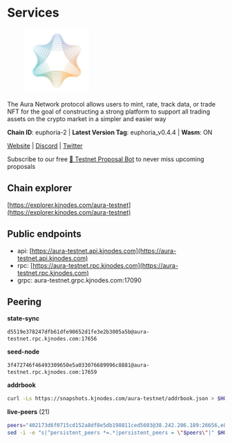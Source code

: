 # Services

<figure><img src="https://raw.githubusercontent.com/kj89/cosmos-images/main/logos/aura.png" width="150" alt=""><figcaption></figcaption></figure>

The Aura Network protocol allows users to mint, rate, track data,  or trade NFT for the goal of constructing a strong platform to  support all trading assets on the crypto market in a simpler and easier way

**Chain ID**: euphoria-2 | **Latest Version Tag**: euphoria_v0.4.4 | **Wasm**: ON

[Website](https://aura.network) | [Discord](https://discord.gg/hpvF5QcWRf) | [Twitter](https://twitter.com/AuraNetworkHQ)



Subscribe to our free [🤖 Testnet Proposal Bot](https://t.me/kjnodes_testnet_proposal_bot) to never miss upcoming proposals


## Chain explorer
[https://explorer.kjnodes.com/aura-testnet](https://explorer.kjnodes.com/aura-testnet)

## Public endpoints

* api: [https://aura-testnet.api.kjnodes.com](https://aura-testnet.api.kjnodes.com)
* rpc: [https://aura-testnet.rpc.kjnodes.com](https://aura-testnet.rpc.kjnodes.com)
* grpc: aura-testnet.grpc.kjnodes.com:17090

## Peering

**state-sync**

```text
d5519e378247dfb61dfe90652d1fe3e2b3005a5b@aura-testnet.rpc.kjnodes.com:17656
```

**seed-node**

```text
3f472746f46493309650e5a033076689996c8881@aura-testnet.rpc.kjnodes.com:17659
```

**addrbook**
```bash
curl -Ls https://snapshots.kjnodes.com/aura-testnet/addrbook.json > $HOME/.aura/config/addrbook.json
```

**live-peers** (21)
```bash
peers="402173d6f0715cd152a8df8e5db198811ced5603@38.242.206.189:26656,e874935eee84c8313dbb52ba497aed2d8d1f1245@65.108.237.231:27656,e3dbeeeb2dea9912610b92a436dfe3cb831a94e4@65.108.195.29:36126,7812205773ac30f3d47200ac2391c79896c60135@54.254.220.113:26656,ab2b8330cd137984de0654561a31f461d8433424@88.99.3.158:21756,fdcc8f1ca406213d79947c5f38920a085ed90c0f@144.202.72.17:26676,3d6b07bdb11754c8c8512525dac109d8bdee3857@65.21.53.39:7656,3152129889968fe62faca92c7dd95bae190c92e5@135.181.142.60:15602,5c2a752c9b1952dbed075c56c600c3a79b58c395@195.3.220.57:26966,9735c8bb1551d210ea6021f5c7ea3f288ba888df@65.109.38.111:21756,fb3d13cb2e8ad1a1cae7dc1f21c62411007df9f8@85.10.193.246:33656,e4d8765b82baf3f69c0dc6e5e0488705fa3ceddd@95.217.144.107:21756,1e9b7325e120a3d511eec20a3199c2218343fcd3@65.108.105.99:28656,b130852645cc3d7925cfccd14d97425a2260e7ec@65.109.82.106:19656,d5519e378247dfb61dfe90652d1fe3e2b3005a5b@65.109.68.190:17656,9df9e8307e3e671c9bcd1a23f0b73b45f2b8003d@65.109.88.251:35656,241bd90cceab3ca7d5d4bcf79bca22c6255ec94b@135.148.233.0:26656,38b49491b5eb8e4edb31e81acbadc42d50047a9e@66.206.2.162:27656,b2394ad608075aa405cdf4ab55e36376d93f7b1d@65.108.206.118:56656,d74774b137ce78a61ccbe9c30ff8ec8cb969247d@89.58.59.10:26656,0770c2687cc34d59ca62270960d3ffcad6e42cf8@65.108.233.44:21656"
sed -i -e "s|^persistent_peers *=.*|persistent_peers = \"$peers\"|" $HOME/.aura/config/config.toml
```
